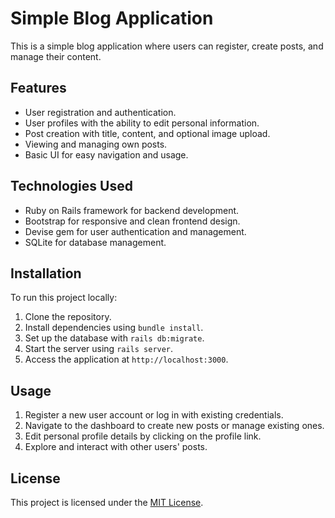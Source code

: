 # Simple Blog Application

This is a simple blog application where users can register, create posts, and manage their content.

## Features

- User registration and authentication.
- User profiles with the ability to edit personal information.
- Post creation with title, content, and optional image upload.
- Viewing and managing own posts.
- Basic UI for easy navigation and usage.

## Technologies Used

- Ruby on Rails framework for backend development.
- Bootstrap for responsive and clean frontend design.
- Devise gem for user authentication and management.
- SQLite for database management.

## Installation

To run this project locally:

1. Clone the repository.
2. Install dependencies using `bundle install`.
3. Set up the database with `rails db:migrate`.
4. Start the server using `rails server`.
5. Access the application at `http://localhost:3000`.

## Usage

1. Register a new user account or log in with existing credentials.
2. Navigate to the dashboard to create new posts or manage existing ones.
3. Edit personal profile details by clicking on the profile link.
4. Explore and interact with other users' posts.

## License

This project is licensed under the [MIT License](https://opensource.org/licenses/MIT).
